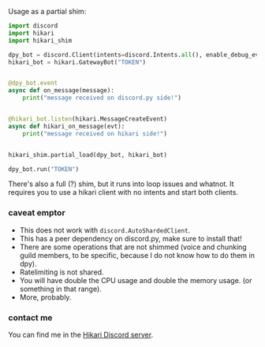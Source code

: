 Usage as a partial shim:

```py
import discord
import hikari
import hikari_shim

dpy_bot = discord.Client(intents=discord.Intents.all(), enable_debug_events=True)
hikari_bot = hikari.GatewayBot("TOKEN")


@dpy_bot.event
async def on_message(message):
    print("message received on discord.py side!")


@hikari_bot.listen(hikari.MessageCreateEvent)
async def hikari_on_message(evt):
    print("message received on hikari side!")


hikari_shim.partial_load(dpy_bot, hikari_bot)

dpy_bot.run("TOKEN")
```

There's also a full (?) shim, but it runs into loop issues and whatnot. It
requires you to use a hikari client with no intents and start both clients.

### caveat emptor

 - This does not work with `discord.AutoShardedClient`.
 - This has a peer dependency on discord.py, make sure to install that!
 - There are some operations that are not shimmed (voice and chunking guild
   members, to be specific, because I do not know how to do them in dpy).
 - Ratelimiting is not shared.
 - You will have double the CPU usage and double the memory usage. (or
   something in that range).
 - More, probably.

### contact me

You can find me in the [Hikari Discord server](https://discord.gg/Jx4cNGG).
